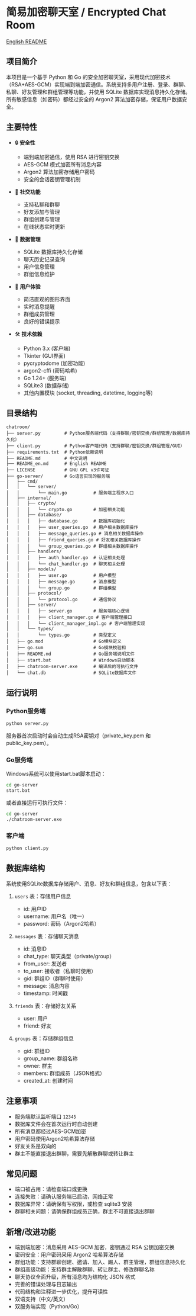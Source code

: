 # 简易加密聊天室 / Encrypted Chat Room

[English README](./README_en.md)

## 项目简介

本项目是一个基于 Python 和 Go 的安全加密聊天室，采用现代加密技术（RSA+AES-GCM）实现端到端加密通信。系统支持多用户注册、登录、群聊、私聊、好友管理和群组管理等功能，并使用 SQLite 数据库实现消息持久化存储。所有敏感信息（如密码）都经过安全的 Argon2 算法加密存储，保证用户数据安全。

## 主要特性

- 🔒 **安全性**
  - 端到端加密通信，使用 RSA 进行密钥交换
  - AES-GCM 模式加密所有消息内容
  - Argon2 算法加密存储用户密码
  - 安全的会话密钥管理机制

- 💬 **社交功能**
  - 支持私聊和群聊
  - 好友添加与管理
  - 群组创建与管理
  - 在线状态实时更新

- 💾 **数据管理**
  - SQLite 数据库持久化存储
  - 聊天历史记录查询
  - 用户信息管理
  - 群组信息维护

- 🎨 **用户体验**
  - 简洁直观的图形界面
  - 实时消息提醒
  - 群组成员管理
  - 良好的错误提示

- 🛠 **技术依赖**
  - Python 3.x (客户端)
  - Tkinter (GUI界面)
  - pycryptodome (加密功能)
  - argon2-cffi (密码哈希)
  - Go 1.24+ (服务端)
  - SQLite3 (数据存储)
  - 其他内置模块 (socket, threading, datetime, logging等)

## 目录结构

```
chatroom/
├── server.py         # Python服务端代码（支持群聊/密钥交换/群组管理/数据库持久化）
├── client.py         # Python客户端代码（支持群聊/密钥交换/群组管理/GUI）
├── requirements.txt  # Python依赖说明
├── README.md         # 中文说明
├── README_en.md      # English README
├── LICENSE           # GNU GPL v3许可证
├── go-server/        # Go语言实现的服务端
│   ├── cmd/
│   │   └── server/
│   │       └── main.go          # 服务端主程序入口
│   ├── internal/
│   │   ├── crypto/
│   │   │   └── crypto.go        # 加密相关功能
│   │   ├── database/
│   │   │   ├── database.go      # 数据库初始化
│   │   │   ├── user_queries.go  # 用户相关数据库操作
│   │   │   ├── message_queries.go # 消息相关数据库操作
│   │   │   ├── friend_queries.go # 好友相关数据库操作
│   │   │   └── group_queries.go # 群组相关数据库操作
│   │   ├── handlers/
│   │   │   ├── auth_handler.go  # 认证相关处理
│   │   │   └── chat_handler.go  # 聊天相关处理
│   │   ├── models/
│   │   │   ├── user.go          # 用户模型
│   │   │   ├── message.go       # 消息模型
│   │   │   └── group.go         # 群组模型
│   │   ├── protocol/
│   │   │   └── protocol.go      # 通信协议
│   │   ├── server/
│   │   │   ├── server.go        # 服务端核心逻辑
│   │   │   ├── client_manager.go # 客户端管理接口
│   │   │   └── client_manager_impl.go # 客户端管理实现
│   │   └── types/
│   │       └── types.go         # 类型定义
│   ├── go.mod                   # Go模块定义
│   ├── go.sum                   # Go模块校验和
│   ├── README.md                # Go服务端说明文件
│   ├── start.bat                # Windows启动脚本
│   ├── chatroom-server.exe      # 编译后的可执行文件
│   └── chat.db                  # SQLite数据库文件
```

## 运行说明

### Python服务端

```bash
python server.py
```

服务器首次启动时会自动生成RSA密钥对（private_key.pem 和 public_key.pem）。

### Go服务端

Windows系统可以使用start.bat脚本启动：

```bash
cd go-server
start.bat
```

或者直接运行可执行文件：

```bash
cd go-server
./chatroom-server.exe
```

### 客户端

```bash
python client.py
```

## 数据库结构

系统使用SQLite数据库存储用户、消息、好友和群组信息，包含以下表：

1. `users` 表：存储用户信息
   - id: 用户ID
   - username: 用户名（唯一）
   - password: 密码（Argon2哈希）

2. `messages` 表：存储聊天消息
   - id: 消息ID
   - chat_type: 聊天类型（private/group）
   - from_user: 发送者
   - to_user: 接收者（私聊时使用）
   - gid: 群组ID（群聊时使用）
   - message: 消息内容
   - timestamp: 时间戳

3. `friends` 表：存储好友关系
   - user: 用户
   - friend: 好友

4. `groups` 表：存储群组信息
   - gid: 群组ID
   - group_name: 群组名称
   - owner: 群主
   - members: 群组成员（JSON格式）
   - created_at: 创建时间

## 注意事项

- 服务端默认监听端口 `12345`
- 数据库文件会在首次运行时自动创建
- 所有消息都经过AES-GCM加密
- 用户密码使用Argon2哈希算法存储
- 好友关系是双向的
- 群主不能直接退出群聊，需要先解散群聊或转让群主

## 常见问题

- 端口被占用：请检查端口或更换
- 连接失败：请确认服务端已启动，网络正常
- 数据库异常：请确保有写权限，或检查 sqlite3 安装
- 群聊相关问题：请确保群组成员正确，群主不可直接退出群聊

## 新增/改进功能

- 端到端加密：消息采用 AES-GCM 加密，密钥通过 RSA 公钥加密交换
- 密码安全：用户密码采用 Argon2 哈希算法存储
- 群组功能：支持群聊创建、邀请、加入、踢人、群主管理，群组信息持久化
- 群组高级功能：支持群主解散群聊、转让群主、修改群聊名称
- 聊天协议全面升级，所有消息均为结构化 JSON 格式
- 完善的错误处理与日志输出
- 代码结构和注释进一步优化，提升可读性
- 双语支持（中文/英文）
- 双服务端实现（Python/Go）
